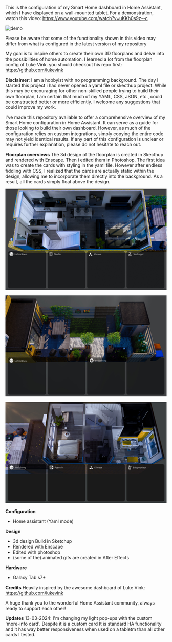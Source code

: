 This is the configuration of my Smart Home dashboard in Home Assistant, which I have displayed on a wall-mounted tablet. For a demonstration, watch this video: https://www.youtube.com/watch?v=uKKh0s9z--c

![demo](www/ui/screenshots/demo_dashboard_comprs.gif)

Please be aware that some of the functionality shown in this video may differ from what is configured in the latest version of my repository

My goal is to inspire others to create their own 3D floorplans and delve into the possibilities of home automation. I learned a lot from the floorplan config of Luke Vink. you should checkout his repo first:
https://github.com/lukevink

**Disclaimer**:  I am  a hobbyist with no programming background. The day I started this project i had never opened a yaml file or skecthup project.  While this  may be encouraging for other non-skilled people trying to build their own floorplan,  I am certain that much of my YAML, CSS, JSON, etc., could be constructed better or more efficiently.  I welcome any suggestions that could improve my work. 

I've made this repository available to offer a comprehensive overview of my Smart Home configuration in Home Assistant. It can serve as a guide for those looking to build their own dashboard. However, as much of the configuration relies on custom integrations, simply copying the entire code may not yield identical results. If any part of this configuration is unclear or requires further explanation, please do not hesitate to reach out. 


**Floorplan overviews**
The 3d design of the floorplan is created in Skecthup and rendered with Enscape. Then i edited them in Photoshop. The first idea was to create the cards with styling in the yaml file. However after endless fiddling with CSS, I realized that the cards are actually static within the design, allowing me to incorporate them directly into the background. As a result, all the cards simply float above the design.

![demo](www/ui/floorplan/0fl/floorplanday.jpg)

![demo](www/ui/floorplan/tuin/tuinplan_day.jpg)

![demo](www/ui/floorplan/1fl/1fl_dayview.jpg)


**Configuration**
- Home assistant (Yaml mode)

**Design**
- 3d design Build in Sketchup
- Rendered with Enscape
- Edited with photoshop
- (some of the) animated gifs are created in After Effects


**Hardware**
- Galaxy Tab s7+


**Credits**
Heavily inspired by the awesome dashboard of Luke Vink: https://github.com/lukevink

A huge thank you to the wonderful Home Assistant community, always ready to support each other!

**Updates**
13-03-2024: I'm changing my light pop-ups with the custom 'more-info card'. Despite it is a custom card It is standard HA functionality and it has way better responsiveness when used on a tabletm than all other cards I tested.